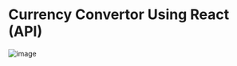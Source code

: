 # Currency Convertor Using React (API)
![image](https://github.com/idityaGE/currency-convertor-react/assets/150531010/d0873438-6661-4230-b0aa-a6c69f853c3d)
